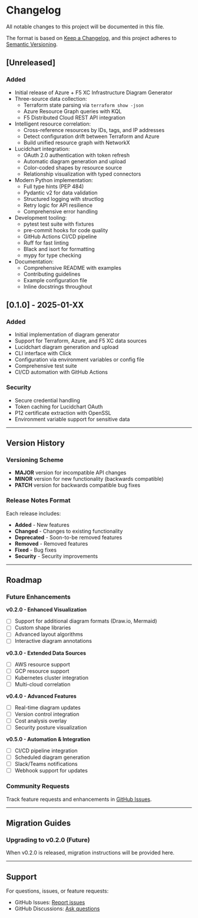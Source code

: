 # Changelog

All notable changes to this project will be documented in this file.

The format is based on [Keep a Changelog](https://keepachangelog.com/en/1.0.0/),
and this project adheres to [Semantic Versioning](https://semver.org/spec/v2.0.0.html).

## [Unreleased]

### Added
- Initial release of Azure + F5 XC Infrastructure Diagram Generator
- Three-source data collection:
  - Terraform state parsing via `terraform show -json`
  - Azure Resource Graph queries with KQL
  - F5 Distributed Cloud REST API integration
- Intelligent resource correlation:
  - Cross-reference resources by IDs, tags, and IP addresses
  - Detect configuration drift between Terraform and Azure
  - Build unified resource graph with NetworkX
- Lucidchart integration:
  - OAuth 2.0 authentication with token refresh
  - Automatic diagram generation and upload
  - Color-coded shapes by resource source
  - Relationship visualization with typed connectors
- Modern Python implementation:
  - Full type hints (PEP 484)
  - Pydantic v2 for data validation
  - Structured logging with structlog
  - Retry logic for API resilience
  - Comprehensive error handling
- Development tooling:
  - pytest test suite with fixtures
  - pre-commit hooks for code quality
  - GitHub Actions CI/CD pipeline
  - Ruff for fast linting
  - Black and isort for formatting
  - mypy for type checking
- Documentation:
  - Comprehensive README with examples
  - Contributing guidelines
  - Example configuration file
  - Inline docstrings throughout

## [0.1.0] - 2025-01-XX

### Added
- Initial implementation of diagram generator
- Support for Terraform, Azure, and F5 XC data sources
- Lucidchart diagram generation and upload
- CLI interface with Click
- Configuration via environment variables or config file
- Comprehensive test suite
- CI/CD automation with GitHub Actions

### Security
- Secure credential handling
- Token caching for Lucidchart OAuth
- P12 certificate extraction with OpenSSL
- Environment variable support for sensitive data

---

## Version History

### Versioning Scheme

- **MAJOR** version for incompatible API changes
- **MINOR** version for new functionality (backwards compatible)
- **PATCH** version for backwards compatible bug fixes

### Release Notes Format

Each release includes:
- **Added** - New features
- **Changed** - Changes to existing functionality
- **Deprecated** - Soon-to-be removed features
- **Removed** - Removed features
- **Fixed** - Bug fixes
- **Security** - Security improvements

---

## Roadmap

### Future Enhancements

**v0.2.0 - Enhanced Visualization**
- [ ] Support for additional diagram formats (Draw.io, Mermaid)
- [ ] Custom shape libraries
- [ ] Advanced layout algorithms
- [ ] Interactive diagram annotations

**v0.3.0 - Extended Data Sources**
- [ ] AWS resource support
- [ ] GCP resource support
- [ ] Kubernetes cluster integration
- [ ] Multi-cloud correlation

**v0.4.0 - Advanced Features**
- [ ] Real-time diagram updates
- [ ] Version control integration
- [ ] Cost analysis overlay
- [ ] Security posture visualization

**v0.5.0 - Automation & Integration**
- [ ] CI/CD pipeline integration
- [ ] Scheduled diagram generation
- [ ] Slack/Teams notifications
- [ ] Webhook support for updates

### Community Requests

Track feature requests and enhancements in [GitHub Issues](https://github.com/robinmordasiewicz/f5-xc-ce-terraform/issues).

---

## Migration Guides

### Upgrading to v0.2.0 (Future)

When v0.2.0 is released, migration instructions will be provided here.

---

## Support

For questions, issues, or feature requests:
- GitHub Issues: [Report issues](https://github.com/robinmordasiewicz/f5-xc-ce-terraform/issues)
- GitHub Discussions: [Ask questions](https://github.com/robinmordasiewicz/f5-xc-ce-terraform/discussions)
